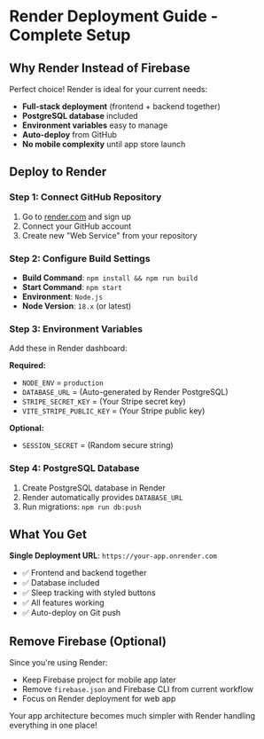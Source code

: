 # Render Deployment Guide - Complete Setup

## Why Render Instead of Firebase

Perfect choice! Render is ideal for your current needs:
- **Full-stack deployment** (frontend + backend together)
- **PostgreSQL database** included
- **Environment variables** easy to manage
- **Auto-deploy** from GitHub
- **No mobile complexity** until app store launch

## Deploy to Render

### Step 1: Connect GitHub Repository
1. Go to [render.com](https://render.com) and sign up
2. Connect your GitHub account
3. Create new "Web Service" from your repository

### Step 2: Configure Build Settings
- **Build Command**: `npm install && npm run build`
- **Start Command**: `npm start`
- **Environment**: `Node.js`
- **Node Version**: `18.x` (or latest)

### Step 3: Environment Variables
Add these in Render dashboard:

**Required:**
- `NODE_ENV` = `production`
- `DATABASE_URL` = (Auto-generated by Render PostgreSQL)
- `STRIPE_SECRET_KEY` = (Your Stripe secret key)
- `VITE_STRIPE_PUBLIC_KEY` = (Your Stripe public key)

**Optional:**
- `SESSION_SECRET` = (Random secure string)

### Step 4: PostgreSQL Database
1. Create PostgreSQL database in Render
2. Render automatically provides `DATABASE_URL`
3. Run migrations: `npm run db:push`

## What You Get

**Single Deployment URL**: `https://your-app.onrender.com`
- ✅ Frontend and backend together
- ✅ Database included
- ✅ Sleep tracking with styled buttons
- ✅ All features working
- ✅ Auto-deploy on Git push

## Remove Firebase (Optional)

Since you're using Render:
- Keep Firebase project for mobile app later
- Remove `firebase.json` and Firebase CLI from current workflow
- Focus on Render deployment for web app

Your app architecture becomes much simpler with Render handling everything in one place!